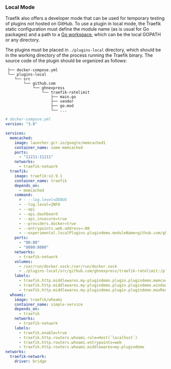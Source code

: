 ### Local Mode

Traefik also offers a developer mode that can be used for temporary testing of plugins not hosted on GitHub.
To use a plugin in local mode, the Traefik static configuration must define the module name (as is usual for Go packages) and a path to a [Go workspace](https://golang.org/doc/gopath_code.html#Workspaces), which can be the local GOPATH or any directory.

The plugins must be placed in `./plugins-local` directory,
which should be in the working directory of the process running the Traefik binary.
The source code of the plugin should be organized as follows:

```
 ├── docker-compose.yml
 └── plugins-local
    └── src
        └── github.com
            └── ghnexpress
                └── traefik-ratelimit
                    ├── main.go
                    ├── vendor
                    ├── go.mod
                    └── ...

```

```yaml
# docker-compose.yml
version: "3.8"

services:
  memcached:
    image: launcher.gcr.io/google/memcached1
    container_name: some-memcached
    ports:
      - "11211:11211"
    networks:
      - traefik-network
  traefik:
    image: traefik:v2.9.1
    container_name: traefik
    depends_on:
      - memcached
    command:
      # - --log.level=DEBUG
      - --log.level=INFO
      - --api
      - --api.dashboard
      - --api.insecure=true
      - --providers.docker=true
      - --entrypoints.web.address=:80
      - --experimental.localPlugins.plugindemo.moduleName=github.com/ghnexpress/traefik-ratelimit
    ports:
      - "80:80"
      - "8080:8080"
    networks:
      - traefik-network
    volumes:
      - /var/run/docker.sock:/var/run/docker.sock
      - ./plugins-local/src/github.com/ghnexpress/traefik-ratelimit:/plugins-local/src/github.com/ghnexpress/traefik-ratelimit
    labels:
      - traefik.http.middlewares.my-plugindemo.plugin.plugindemo.memcachedConfig.address=some-memcached:11211
      - traefik.http.middlewares.my-plugindemo.plugin.plugindemo.windowTime=100
      - traefik.http.middlewares.my-plugindemo.plugin.plugindemo.maxRequestInWindow=100
  whoami:
    image: traefik/whoami
    container_name: simple-service
    depends_on:
      - traefik
    networks:
      - traefik-network
    labels:
      - traefik.enable=true
      - traefik.http.routers.whoami.rule=Host(`localhost`)
      - traefik.http.routers.whoami.entrypoints=web
      - traefik.http.routers.whoami.middlewares=my-plugindemo
networks:
  traefik-network:
    driver: bridge
```